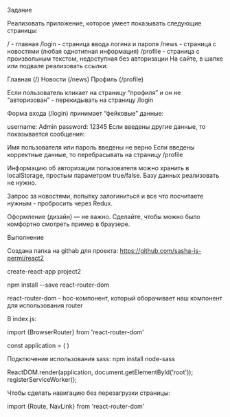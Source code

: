 Задание

Реализовать приложение, которое умеет показывать следующие страницы:

/ - главная
/login - страница ввода логина и пароля
/news - страница с новостями (любая однотипная информация)
/profile - страница с произвольным текстом, недоступная без авторизации
На сайте, в шапке или подвале реализовать ссылки:

Главная (/)
Новости (/news)
Профиль (/profile)




Если пользователь кликает на страницу “профиля” и он не “авторизован” - перекидывать на страницу /login

Форма входа (/login) принимает “фейковые” данные:

username: Admin
password: 12345 
Если введены другие данные, то показывается сообщения:

Имя пользователя или пароль введены не верно 
Если введены корректные данные, то перебрасывать на страницу /profile

Информацию об авторизации пользователя можно хранить в localStorage, простым параметром true/false. Базу данных реализовать не нужно.

Запрос за новостями, попытку залогиниться и все что посчитаете нужным - пробросить через Redux.

Оформление (дизайн) — не важно. Сделайте, чтобы можно было комфортно смотреть пример в браузере.





Выполнение


Создана папка на githab для проекта:
https://github.com/sasha-is-permi/react2


create-react-app project2 

npm install --save react-router-dom

 react-router-dom - hoc-компонент, который оборачивает наш компонент для использования router 
 <BrowserRouter>

 В index.js:


 import {BrowserRouter} from 'react-router-dom'



const application = (
  <BrowserRouter>
    <App />
  </BrowserRouter>
)

  Подключение использования sass:
  npm install node-sass


ReactDOM.render(application, document.getElementById('root'));
registerServiceWorker();


Чтобы сделать навигацию без перезагрузки страницы: 

import {Route, NavLink} from 'react-router-dom'